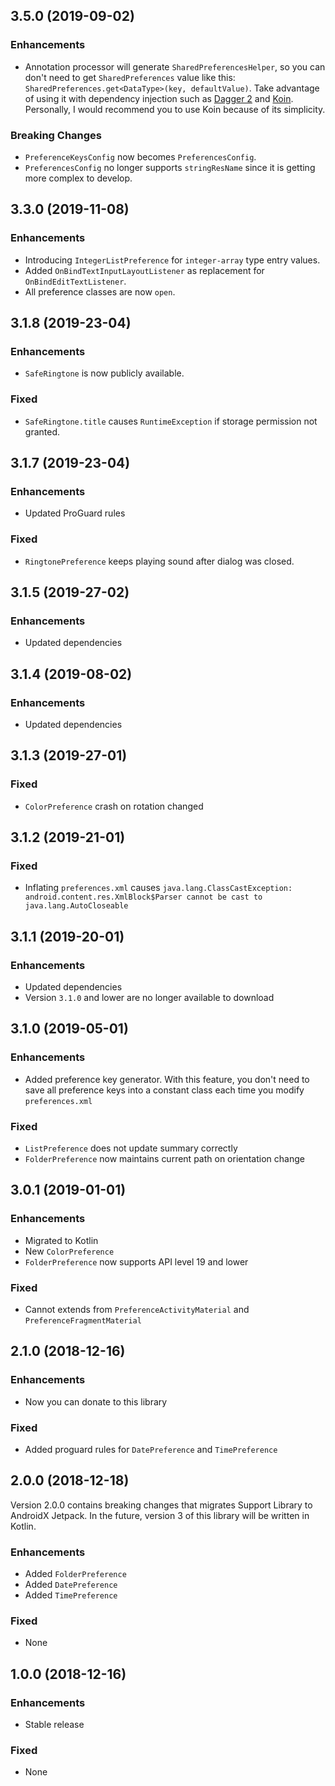 
## 3.5.0 (2019-09-02)

### Enhancements
* Annotation processor will generate `SharedPreferencesHelper`, so you can don't need to get `SharedPreferences` value like this: `SharedPreferences.get<DataType>(key, defaultValue)`.
Take advantage of using it with dependency injection such as [Dagger 2](https://github.com/google/dagger) and [Koin](https://github.com/InsertKoinIO/koin).
Personally, I would recommend you to use Koin because of its simplicity.

### Breaking Changes
* `PreferenceKeysConfig` now becomes `PreferencesConfig`.
* `PreferencesConfig` no longer supports `stringResName` since it is getting more complex to develop.

## 3.3.0 (2019-11-08)

### Enhancements
* Introducing `IntegerListPreference` for `integer-array` type entry values.
* Added `OnBindTextInputLayoutListener` as replacement for `OnBindEditTextListener`.
* All preference classes are now `open`.

## 3.1.8 (2019-23-04)

### Enhancements
* `SafeRingtone` is now publicly available.

### Fixed
* `SafeRingtone.title` causes `RuntimeException` if storage permission not granted.

## 3.1.7 (2019-23-04)

### Enhancements
* Updated ProGuard rules

### Fixed
* `RingtonePreference` keeps playing sound after dialog was closed.

## 3.1.5 (2019-27-02)

### Enhancements
* Updated dependencies

## 3.1.4 (2019-08-02)

### Enhancements
* Updated dependencies

## 3.1.3 (2019-27-01)

### Fixed
* `ColorPreference` crash on rotation changed

## 3.1.2 (2019-21-01)

### Fixed
* Inflating `preferences.xml` causes `java.lang.ClassCastException: android.content.res.XmlBlock$Parser cannot be cast to java.lang.AutoCloseable`

## 3.1.1 (2019-20-01)

### Enhancements
* Updated dependencies
* Version `3.1.0` and lower are no longer available to download

## 3.1.0 (2019-05-01)

### Enhancements
* Added preference key generator. With this feature, you don't need to save all preference keys into a constant class each time you modify `preferences.xml`

### Fixed
* `ListPreference` does not update summary correctly
* `FolderPreference` now maintains current path on orientation change

## 3.0.1 (2019-01-01)

### Enhancements
* Migrated to Kotlin
* New `ColorPreference`
* `FolderPreference` now supports API level 19 and lower

### Fixed
* Cannot extends from `PreferenceActivityMaterial` and `PreferenceFragmentMaterial`

## 2.1.0 (2018-12-16)

### Enhancements
* Now you can donate to this library

### Fixed
* Added proguard rules for `DatePreference` and `TimePreference`

## 2.0.0 (2018-12-18)
Version 2.0.0 contains breaking changes that migrates Support Library to AndroidX Jetpack. In the future, version 3 of this library will be written in Kotlin.

### Enhancements
* Added `FolderPreference`
* Added `DatePreference`
* Added `TimePreference`

### Fixed
* None

## 1.0.0 (2018-12-16)

### Enhancements
* Stable release

### Fixed
* None
